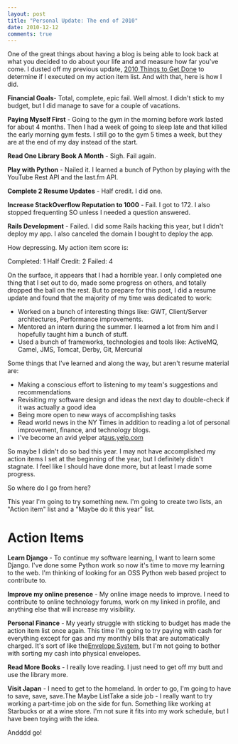 ```yaml
---
layout: post
title: "Personal Update: The end of 2010"
date: 2010-12-12
comments: true
---
```



One of the great things about having a blog is being able to look back at what you decided to do about your life and and measure how far you've come. I dusted off my previous update, [2010 Things to Get Done][1] to determine if I executed on my action item list. And with that, here is how I did.

**Financial Goals**- Total, complete, epic fail. Well almost. I didn't stick to my budget, but I did manage to save for a couple of vacations.

**Paying Myself First** - Going to the gym in the morning before work lasted for about 4 months. Then I had a week of going to sleep late and that killed the early morning gym fests. I still go to the gym 5 times a week, but they are at the end of my day instead of the start.

**Read One Library Book A Month** - Sigh. Fail again. 

**Play with Python** - Nailed it. I learned a bunch of Python by playing with the YouTube Rest API and the last.fm API. 

**Complete 2 Resume Updates** - Half credit. I did one.

**Increase StackOverflow Reputation to 1000** - Fail. I got to 172. I also stopped frequenting SO unless I needed a question answered.

**Rails Development** - Failed. I did some Rails hacking this year, but I didn't deploy my app. I also canceled the domain I bought to deploy the app.

How depressing. My action item score is:

Completed: 1
Half Credit: 2
Failed: 4

On the surface, it appears that I had a horrible year. I only completed one thing that I set out to do, made some progress on others, and totally dropped the ball on the rest. But to prepare for this post, I did a resume update and found that the majority of my time was dedicated to work: 

- Worked on a bunch of interesting things like: GWT, Client/Server architectures, Performance improvements.
- Mentored an intern during the summer. I learned a lot from him and I hopefully taught him a bunch of stuff. 
- Used a bunch of frameworks, technologies and tools like: ActiveMQ, Camel, JMS, Tomcat, Derby, Git, Mercurial

Some things that I've learned and along the way, but aren't resume material are: 
- Making a conscious effort to listening to my team's suggestions and recommendations 
- Revisiting my software design and ideas the next day to double-check if it was actually a good idea 
- Being more open to new ways of accomplishing tasks 
- Read world news in the NY Times in addition to reading a lot of personal improvement, finance, and technology blogs. 
- I've become an avid yelper at[aus.yelp.com][2] 

So maybe I didn't do so bad this year. I may not have accomplished my action items I set at the beginning of the year, but I definitely didn't stagnate. I feel like I should have done more, but at least I made some progress.

So where do I go from here?

This year I'm going to try something new. I'm going to create two lists, an "Action item" list and a "Maybe do it this year" list.

# Action Items

**Learn Django** - To continue my software learning, I want to learn some Django. I've done some Python work so now it's time to move my learning to the web. I'm thinking of looking for an OSS Python web based project to contribute to.

**Improve my online presence** - My online image needs to improve. I need to contribute to online technology forums, work on my linked in profile, and anything else that will increase my visibility.

**Personal Finance** - My yearly struggle with sticking to budget has made the action item list once again. This time I'm going to try paying with cash for everything except for gas and my monthly bills that are automatically charged. It's sort of like the[Envelope System][3], but I'm not going to bother with sorting my cash into physical envelopes.

**Read More Books** - I really love reading. I just need to get off my butt and use the library more.

**Visit Japan** - I need to get to the homeland. In order to go, I'm going to have to save, save, save.The Maybe ListTake a side job - I really want to try working a part-time job on the side for fun. Something like working at Starbucks or at a wine store. I'm not sure it fits into my work schedule, but I have been toying with the idea.

Andddd go!


  [1]: http://austenito.blogspot.com/2010/01/2010-things-to-get-done.html
  [2]: http://aus.yelp.com/
  [3]: http://www.daveramsey.com/article/dave-ramseys-envelope-system/lifeandmoney_budgeting/
